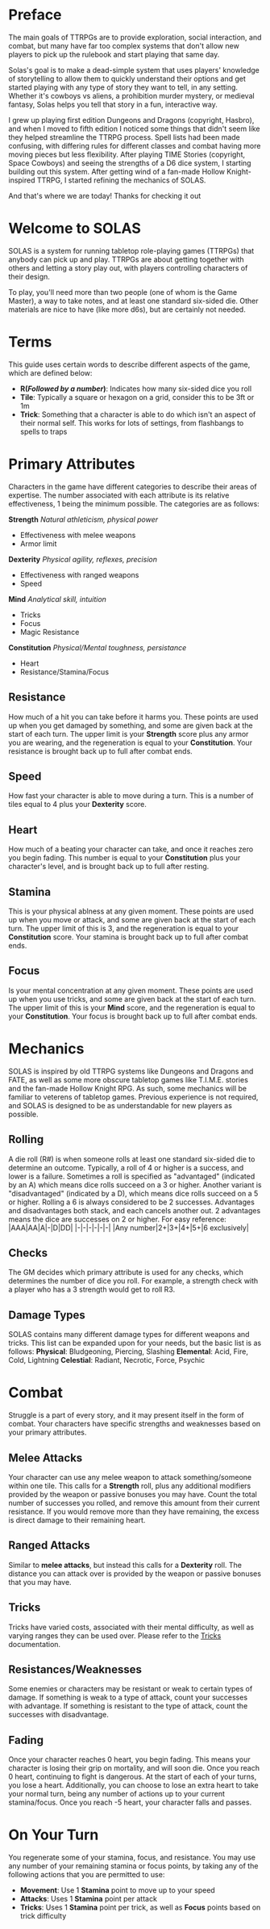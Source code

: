 # Preface
The main goals of TTRPGs are to provide exploration, social interaction, and combat, but many have far too complex systems that don't allow new players to pick up the rulebook and start playing that same day.

Solas's goal is to make a dead-simple system that uses players' knowledge of storytelling to allow them to quickly understand their options and get started playing with any type of story they want to tell, in any setting. Whether it's cowboys vs aliens, a prohibition murder mystery, or medieval fantasy, Solas helps you tell that story in a fun, interactive way.

I grew up playing first edition Dungeons and Dragons (copyright, Hasbro), and when I moved to fifth edition I noticed some things that didn't seem like they helped streamline the TTRPG process. Spell lists had been made confusing, with differing rules for different classes and combat having more moving pieces but less flexibility. After playing TIME Stories (copyright, Space Cowboys) and seeing the strengths of a D6 dice system, I starting building out this system. After getting wind of a fan-made Hollow Knight-inspired TTRPG, I started refining the mechanics of SOLAS.

And that's where we are today! Thanks for checking it out

# Welcome to SOLAS
SOLAS is a system for running tabletop role-playing games (TTRPGs) that anybody can pick up and play. TTRPGs are about getting together with others and letting a story play out, with players controlling characters of their design.

To play, you'll need more than two people (one of whom is the Game Master), a way to take notes, and at least one standard six-sided die. Other materials are nice to have (like more d6s), but are certainly not needed.

# Terms
This guide uses certain words to describe different aspects of the game, which are defined below:
- **R(*Followed by a number*)**: Indicates how many six-sided dice you roll
- **Tile**: Typically a square or hexagon on a grid, consider this to be 3ft or 1m
- **Trick**: Something that a character is able to do which isn't an aspect of their normal self. This works for lots of settings, from flashbangs to spells to traps

# Primary Attributes
Characters in the game have different categories to describe their areas of expertise. The number associated with each attribute is its relative effectiveness, 1 being the minimum possible. The categories are as follows:

**Strength** *Natural athleticism, physical power*
- Effectiveness with melee weapons
- Armor limit

**Dexterity** *Physical agility, reflexes, precision*
- Effectiveness with ranged weapons
- Speed

**Mind** *Analytical skill, intuition*
- Tricks
- Focus
- Magic Resistance

**Constitution** *Physical/Mental toughness, persistance*
- Heart
- Resistance/Stamina/Focus

## Resistance
How much of a hit you can take before it harms you. These points are used up when you get damaged by something, and some are given back at the start of each turn. The upper limit is your **Strength** score plus any armor you are wearing, and the regeneration is equal to your **Constitution**. Your resistance is brought back up to full after combat ends.

## Speed
How fast your character is able to move during a turn. This is a number of tiles equal to 4 plus your **Dexterity** score.

## Heart
How much of a beating your character can take, and once it reaches zero you begin fading. This number is equal to your **Constitution** plus your character's level, and is brought back up to full after resting.

## Stamina
This is your physical ablness at any given moment. These points are used up when you move or attack, and some are given back at the start of each turn. The upper limit of this is 3, and the regeneration is equal to your **Constitution** score. Your stamina is brought back up to full after combat ends.

## Focus
Is your mental concentration at any given moment. These points are used up when you use tricks, and some are given back at the start of each turn. The upper limit of this is your **Mind** score, and the regeneration is equal to your **Constitution**. Your focus is brought back up to full after combat ends.

# Mechanics
SOLAS is inspired by old TTRPG systems like Dungeons and Dragons and FATE, as well as some more obscure tabletop games like T.I.M.E. stories and the fan-made Hollow Knight RPG. As such, some mechanics will be familiar to veterens of tabletop games. Previous experience is not required, and SOLAS is designed to be as understandable for new players as possible.

## Rolling
A die roll (R#) is when someone rolls at least one standard six-sided die to determine an outcome. Typically, a roll of 4 or higher is a success, and lower is a failure. Sometimes a roll is specified as "advantaged" (indicated by an A) which means dice rolls succeed on a 3 or higher. Another variant is "disadvantaged" (indicated by a D), which means dice rolls succeed on a 5 or higher. Rolling a 6 is always considered to be 2 successes. Advantages and disadvantages both stack, and each cancels another out. 2 advantages means the dice are successes on 2 or higher. For easy reference:
|AAA|AA|A|-|D|DD|
|-|-|-|-|-|-|
|Any number|2+|3+|4+|5+|6 exclusively|

## Checks
The GM decides which primary attribute is used for any checks, which determines the number of dice you roll. For example, a strength check with a player who has a 3 strength would get to roll R3.

## Damage Types
SOLAS contains many different damage types for different weapons and tricks. This list can be expanded upon for your needs, but the basic list is as follows:
**Physical**: Bludgeoning, Piercing, Slashing
**Elemental**: Acid, Fire, Cold, Lightning
**Celestial**: Radiant, Necrotic, Force, Psychic

# Combat
Struggle is a part of every story, and it may present itself in the form of combat. Your characters have specific strengths and weaknesses based on your primary attributes.

## Melee Attacks
Your character can use any melee weapon to attack something/someone within one tile. This calls for a **Strength** roll, plus any additional modifiers provided by the weapon or passive bonuses you may have. Count the total number of successes you rolled, and remove this amount from their current resistance. If you would remove more than they have remaining, the excess is direct damage to their remaining heart.

## Ranged Attacks
Similar to **melee attacks**, but instead this calls for a **Dexterity** roll. The distance you can attack over is provided by the weapon or passive bonuses that you may have.

## Tricks
Tricks have varied costs, associated with their mental difficulty, as well as varying ranges they can be used over. Please refer to the [Tricks](Tricks.md) documentation.

## Resistances/Weaknesses
Some enemies or characters may be resistant or weak to certain types of damage. If something is weak to a type of attack, count your successes with advantage. If something is resistant to the type of attack, count the successes with disadvantage.

## Fading
Once your character reaches 0 heart, you begin fading. This means your character is losing their grip on mortality, and will soon die. Once you reach 0 heart, continuing to fight is dangerous. At the start of each of your turns, you lose a heart. Additionally, you can choose to lose an extra heart to take your normal turn, being any number of actions up to your current stamina/focus. Once you reach -5 heart, your character falls and passes.

# On Your Turn
You regenerate some of your stamina, focus, and resistance. You may use any number of your remaining stamina or focus points, by taking any of the following actions that you are permitted to use:
- **Movement**: Use 1 **Stamina** point to move up to your speed
- **Attacks**: Uses 1 **Stamina** point per attack
- **Tricks**: Uses 1 **Stamina** point per trick, as well as **Focus** points based on trick difficulty